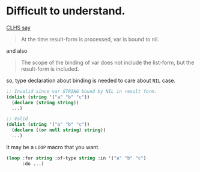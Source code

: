 # Difficult to understand.
[CLHS say](http://clhs.lisp.se/Body/m_dolist.htm)

> At the time result-form is processed, var is bound to nil.

and also

> The scope of the binding of var does not include the list-form, but the result-form is included.

so, type declaration about binding is needed to care about `NIL` case.

```lisp
;; Invalid since var STRING bound by NIL in result form.
(dolist (string '("a" "b" "c"))
  (declare (string string))
  ...)

;; Valid
(dolist (string '("a" "b" "c"))
  (declare ((or null string) string))
  ...)
```

It may be a `LOOP` macro that you want.

```lisp
(loop :for string :of-type string :in '("a" "b" "c")
      :do ...)
```
